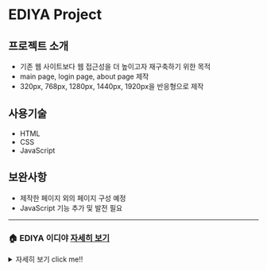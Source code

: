 # EDIYA Project
## 프로젝트 소개
- 기존 웹 사이트보다 웹 접근성을 더 높이고자 재구축하기 위한 목적
- main page, login page, about page 제작
- 320px, 768px, 1280px, 1440px, 1920px을 반응형으로 제작

## 사용기술
- HTML
- CSS
- JavaScript

## 보완사항
- 제작한 페이지 외의 페이지 구성 예정
- JavaScript 기능 추가 및 발전 필요

---
### 🏠 EDIYA 이디야 <a href="https://hyunao.github.io/ediya_project/html/01_ediya_main.html">자세히 보기</a>
<details>
<summary>자세히 보기 click me‼️</summary>
<details>
<summary>💙 main page</summary>
  <img src="./img/readme/main_page.png" width="300" height="500">
</details>
<details>
<summary>💙 login page</summary>
  <img src="./img/readme/login_page.png" width="300" height="500">
</details>
<details>
<summary>💙 about page</summary>
  <img src="./img/readme/about_page.png" width="300" height="500">
</details>
